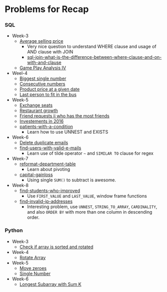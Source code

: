 # Problems for Recap 

### SQL
- Week-3
    + [Average selling price](https://leetcode.com/problems/average-selling-price/description/)
        * Very nice question to understand WHERE clause and usage of AND clause with JOIN
        * [sql-join-what-is-the-difference-between-where-clause-and-on-with-and-clause](https://stackoverflow.com/questions/354070/sql-join-what-is-the-difference-between-where-clause-and-on-clause)
    + [Game Play Analysis IV](https://leetcode.com/problems/game-play-analysis-iv/?envType=study-plan-v2&envId=top-sql-50)
- Weel-4
    + [Biggest single number](https://leetcode.com/problems/biggest-single-number/description/?envType=study-plan-v2&envId=top-sql-50)
    + [Consecutive numbers](https://leetcode.com/problems/consecutive-numbers/description/?envType=study-plan-v2&envId=top-sql-50)
    + [Product price at a given date](https://leetcode.com/problems/product-price-at-a-given-date/?envType=study-plan-v2&envId=top-sql-50)
    + [Last person to fit in the bus](https://leetcode.com/problems/last-person-to-fit-in-the-bus/?envType=study-plan-v2&envId=top-sql-50)
- Week-5
    + [Exchange seats](https://leetcode.com/problems/exchange-seats/?envType=study-plan-v2&envId=top-sql-50)
    + [Restaurant growth](https://leetcode.com/problems/restaurant-growth/description/)
    + [Friend requests ii who has the most friends](https://leetcode.com/problems/friend-requests-ii-who-has-the-most-friends/?envType=study-plan-v2&envId=top-sql-50)
    + [Investements in 2016](https://leetcode.com/problems/investments-in-2016/?envType=study-plan-v2&envId=top-sql-50)
    + [patients-with-a-condition](https://leetcode.com/problems/patients-with-a-condition/description/)
        * Learn how to use UNNEST and EXISTS
- Week-6
    + [Delete duplicate emails](https://leetcode.com/problems/delete-duplicate-emails/description/)
    + [find-users-with-valid-e-mails](https://leetcode.com/problems/find-users-with-valid-e-mails/)
        * Learn use of tilde operator `~` and `SIMILAR TO` clause for regex
- Week-7
    + [reformat-department-table](https://leetcode.com/problems/reformat-department-table/)
        * Learn about pivoting
    + [capital-gainloss](https://leetcode.com/problems/capital-gainloss/)
        * Using single `SUM()` to subtract is awesome. 
- Week-8
    + [find-students-who-improved](https://leetcode.com/problems/find-students-who-improved/)
        * Use `FIRST_VALUE` and `LAST_VALUE`, window frame functions
    + [find-invalid-ip-addresses](https://leetcode.com/problems/find-invalid-ip-addresses/)
        * Interesting problem, use `UNNEST`, `STRING_TO_ARRAY`, `CARDINALITY`, and also `ORDER BY` with more than one column in descending order.

### Python
- Week-3
    + [Check if array is sorted and rotated](https://leetcode.com/problems/check-if-array-is-sorted-and-rotated/description/)
- Week-4
    + [Rotate Array](https://leetcode.com/problems/rotate-array/description/)
- Week-5
    + [Move zeroes](https://leetcode.com/problems/move-zeroes/)
    + [Single Number](https://leetcode.com/problems/single-number/)
- Week-6
    + [Longest Subarray with Sum K](https://www.geeksforgeeks.org/problems/longest-sub-array-with-sum-k0809/1)